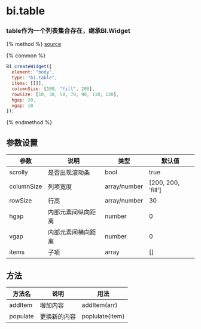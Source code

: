 # bi.table

### table作为一个列表集合存在，继承BI.Widget
{% method %}
[source](https://jsfiddle.net/fineui/8t2en619/)

{% common %}
```javascript
BI.createWidget({
  element: "body",
  type: "bi.table",
  items: [[]],
  columnSize: [100, "fill", 200],
  rowSize: [10, 30, 50, 70, 90, 110, 130],
  hgap: 20,
  vgap: 10
});
```

{% endmethod %}

## 参数设置
| 参数         | 说明        | 类型           | 默认值                |
| ---------- | --------- | ------------ | ------------------ |
| scrolly    | 是否出现滚动条   | bool         | true               |
| columnSize | 列项宽度      | array/number | [200, 200, 'fill'] |
| rowSize    | 行高        | array/number | 30                 |
| hgap       | 内部元素间纵向距离 | number       | 0                  |
| vgap       | 内部元素间横向距离 | number       | 0                  |
| items      | 子项        | array        | []                 |

## 方法
| 方法名      | 说明     | 用法              |
| -------- | ------ | --------------- |
| addItem  | 增加内容   | addItem(arr)    |
| populate | 更换新的内容 | poplulate(item) |


